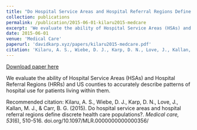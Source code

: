 ```yaml
---
title: "Do Hospital Service Areas and Hospital Referral Regions Define Discrete Health Care Populations?"
collection: publications
permalink: /publication/2015-06-01-kilaru2015-medcare
excerpt: 'We evaluate the ability of Hospital Service Areas (HSAs) and Hospital Referral Regions (HRRs) and US counties to accurately describe patterns of hospital use for patients living within them.'
date: 2015-06-01
venue: 'Medical Care'
paperurl: 'davidkarp.xyz/papers/kilaru2015-medcare.pdf'
citation: 'Kilaru, A. S., Wiebe, D. J., Karp, D. N., Love, J., Kallan, M. J., &amp; Carr, B. G. (2015). Do hospital service areas and hospital referral regions define discrete health care populations?. <i>Medical care, 53</i>(6), 510-516. doi.org/10.1097/MLR.0000000000000356/'
---
```


<a href='davidkarp.xyz/papers/kilaru2015-medcare.pdf'>Download paper here</a>

We evaluate the ability of Hospital Service Areas (HSAs) and Hospital Referral Regions (HRRs) and US counties to accurately describe patterns of hospital use for patients living within them.

Recommended citation: Kilaru, A. S., Wiebe, D. J., Karp, D. N., Love, J., Kallan, M. J., & Carr, B. G. (2015). Do hospital service areas and hospital referral regions define discrete health care populations?. <i>Medical care, 53</i>(6), 510-516. doi.org/10.1097/MLR.0000000000000356/